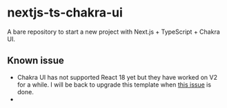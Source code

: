 # nextjs-ts-chakra-ui

A bare repository to start a new project with Next.js + TypeScript + Chakra UI.

## Known issue

- Chakra UI has not supported React 18 yet but they have worked on V2 for a while. I will be back to upgrade this template when [this issue](https://github.com/chakra-ui/chakra-ui/issues/5855) is done.
-